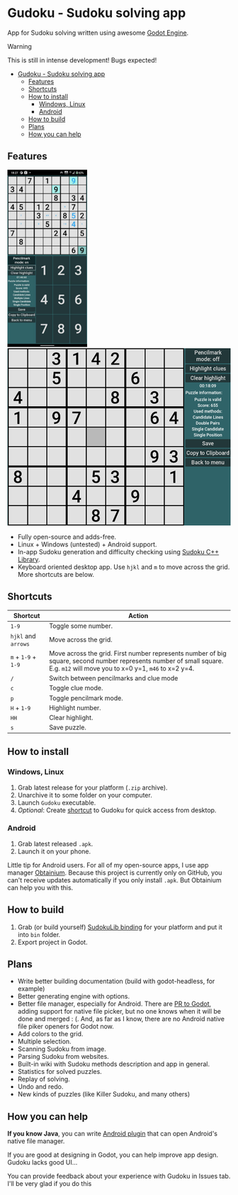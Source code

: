 # Gudoku - Sudoku solving app

App for Sudoku solving written using awesome [Godot Engine](https://godotengine.org/).

> [!WARNING]
> This is still in intense development! Bugs expected!

<!--toc:start-->
- [Gudoku - Sudoku solving app](#gudoku-sudoku-solving-app)
  - [Features](#features)
  - [Shortcuts](#shortcuts)
  - [How to install](#how-to-install)
    - [Windows, Linux](#windows-linux)
    - [Android](#android)
  - [How to build](#how-to-build)
  - [Plans](#plans)
  - [How you can help](#how-you-can-help)
<!--toc:end-->

## Features

<p float="left">
    <img src="screenshots/android.jpg" height="400"/>
    <img src="screenshots/desktop.png" height="400"/>
</p>

* Fully open-source and adds-free.
* Linux + Windows (untested) + Android support.
* In-app Sudoku generation and difficulty checking using [Sudoku C++ Library](https://github.com/dudozermaks/sudoku_lib).
* Keyboard oriented desktop app. Use `hjkl` and `m` to move across the grid. More shortcuts are below.

## Shortcuts

| Shortcut           | Action |
| ------------------ | ------ |
| `1-9`              | Toggle some number. |
|`hjkl` and `arrows` | Move across the grid. |
|`m` + `1-9` + `1-9` | Move across the grid. First number represents number of big square, second number represents number of small square. E.g. `m12` will move you to x=0 y=1, `m46` to x=2 y=4. |
|`/`                 | Switch between pencilmarks and clue mode|
|`c`                 | Toggle clue mode. |
|`p`                 | Toggle pencilmark mode. |
|`H` + `1-9`         | Highlight number. |
|`HH`                | Clear highlight. |
|`s`                 | Save puzzle. |

## How to install

### Windows, Linux

1. Grab latest release for your platform (`.zip` archive).
1. Unarchive it to some folder on your computer.
1. Launch `Gudoku` executable.
1. *Optional*: Create [shortcut](https://support.microsoft.com/en-us/office/create-a-desktop-shortcut-for-an-office-program-or-file-9a8df64b-cd87-4700-95cc-4bc3e2a962da) to Gudoku for quick access from desktop.

### Android

1. Grab latest released `.apk`.
1. Launch it on your phone.

Little tip for Android users. For all of my open-source apps, I use app manager [Obtainium](https://github.com/ImranR98/Obtainium). Because this project is currently only on GitHub, you can't receive updates automatically if you only install `.apk`. But Obtainium can help you with this.

## How to build

1. Grab (or build yourself) [SudokuLib binding](https://github.com/dudozermaks/sudoku_lib_godot) for your platform and put it into `bin` folder.
2. Export project in Godot.

## Plans

* Write better building documentation (build with godot-headless, for example)
* Better generating engine with options.
* Better file manager, especially for Android. There are [PR to Godot](https://github.com/godotengine/godot/pull/83480), adding support for native file picker, but no one knows when it will be done and merged : (. And, as far as I know, there are no Android native file piker openers for Godot now.
* Add colors to the grid.
* Multiple selection.
* Scanning Sudoku from image.
* Parsing Sudoku from websites.
* Built-in wiki with Sudoku methods description and app in general.
* Statistics for solved puzzles.
* Replay of solving.
* Undo and redo.
* New kinds of puzzles (like Killer Sudoku, and many others)

## How you can help

**If you know Java**, you can write [Android plugin](https://docs.godotengine.org/en/stable/tutorials/platform/android/android_plugin.html) that can open Android's native file manager.

If you are good at designing in Godot, you can help improve app design. Gudoku lacks good UI...

You can provide feedback about your experience with Gudoku in Issues tab. I'll be very glad if you do this
